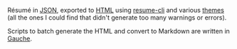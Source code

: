 Résumé in [JSON](https://jsonresume.org/), exported to [HTML](http://philipchu.com) using [resume-cli](https://github.com/jsonresume/resume-cli) and various [themes](https://jsonresume.org/themes/) (all the ones I could find that didn't generate too many warnings or errors).

Scripts to batch generate the HTML and convert to Markdown are written in [Gauche](https://practical-scheme.net/gauche/).

